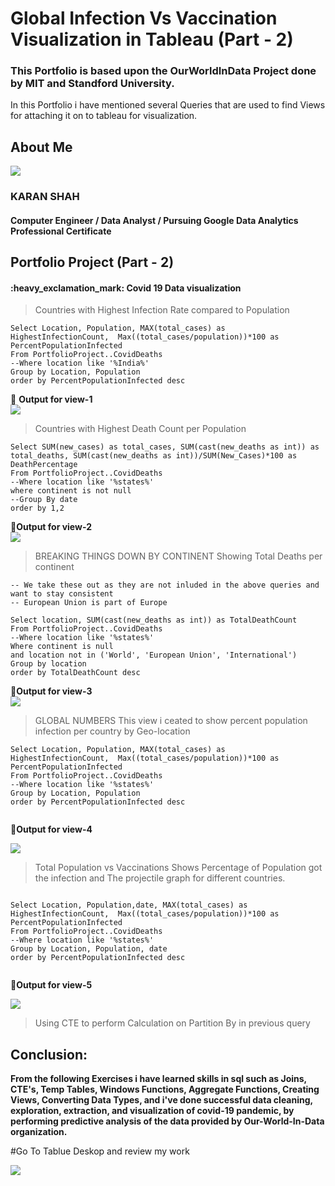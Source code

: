 # Global Infection Vs Vaccination Visualization in Tableau (Part - 2)
<h3>This Portfolio is based upon the OurWorldInData Project done by MIT and Standford University.
</h3>

<p>In this Portfolio i have mentioned several Queries that are used to find Views for attaching it on to tableau for visualization.</p>
 

<!---->        

<!--<a href="" ><img src=""> </a>-->
 
</a>

<h2> About Me</h2>
<div>
<a href="https://media-exp3.licdn.com/dms/image/D5635AQGENREQtSOVvA/profile-framedphoto-shrink_100_100/0/1624892028859?e=1626242400&v=beta&t=Vg9jbuG3OgWuTiinlR3A6Pdcpfw1iBu_MgY2_MlgNNE"><img src="https://media-exp3.licdn.com/dms/image/D5635AQGENREQtSOVvA/profile-framedphoto-shrink_100_100/0/1624892028859?e=1626242400&v=beta&t=Vg9jbuG3OgWuTiinlR3A6Pdcpfw1iBu_MgY2_MlgNNE"></a>
</div>
<h3>
            KARAN SHAH
</h3>
<h4>
            Computer Engineer / Data Analyst / Pursuing Google Data Analytics Professional Certificate
</h4>
<h2> Portfolio Project (Part - 2)</h2>


<h4>:heavy_exclamation_mark: Covid 19 Data visualization</h4>


><!--Skills used: Joins, CTE's, Temp Tables, Windows Functions, Aggregate Functions, Creating Views, Converting Data Types -->

>Countries with Highest Infection Rate compared to Population
```
Select Location, Population, MAX(total_cases) as HighestInfectionCount,  Max((total_cases/population))*100 as PercentPopulationInfected
From PortfolioProject..CovidDeaths
--Where location like '%India%'
Group by Location, Population
order by PercentPopulationInfected desc
```


🌌 **Output  for view-1**<br>
<a This image is of finding the total population affected by Covid-19 Infection href=""><img src="https://bn1305files.storage.live.com/y4mwr5YbLVW5qEqGcSZ3lOpUbgvqmXj5qvdztvI5qgueLNHdnUQ3XHnaY8fP7BmWLQuHZSrPUIozSrDj0zdu0SnsQap1I2yZY5g4-_iwsvkhJybeW04fJLyi2wPbKo48MVZC3dhRgBy3sXP4KVEkP2OXZLbY024qYOCrUBo8Rb9SQy3Md9cVeNabuzEh5hVfPH8?width=1864&height=1080&cropmode=none"> </a>

>Countries with Highest Death Count per Population

```
Select SUM(new_cases) as total_cases, SUM(cast(new_deaths as int)) as total_deaths, SUM(cast(new_deaths as int))/SUM(New_Cases)*100 as DeathPercentage
From PortfolioProject..CovidDeaths
--Where location like '%states%'
where continent is not null 
--Group By date
order by 1,2

```
 🌌**Output  for view-2**<br>
<img src="https://bn1305files.storage.live.com/y4m_OnoC7Ahsd7YaW3hj2b01xKZtFRZbvcs1RAI9ufqjGjx-xBeGo3kGgss9ufradp3T1-1HQKAKJMd2X8BBjzFDUifGjL4gLp_T94bo22nRyxNDaDwNhPOs8I4OYYJ8mOnm_XxpPYrFWHhh6QDjmezbUjcvEo86epInCT6_PGyb29o_PcSCa2_zw_qagDwoKXY?width=1925&height=1079&cropmode=none"></a>     

>BREAKING THINGS DOWN BY CONTINENT
>Showing Total Deaths per continent
```
-- We take these out as they are not inluded in the above queries and want to stay consistent
-- European Union is part of Europe

Select location, SUM(cast(new_deaths as int)) as TotalDeathCount
From PortfolioProject..CovidDeaths
--Where location like '%states%'
Where continent is null 
and location not in ('World', 'European Union', 'International')
Group by location
order by TotalDeathCount desc

```
 🌌**Output  for view-3**<br>
<a href="" ><img src="https://bn1305files.storage.live.com/y4mu1tGfb3OtKcqLc5b6lVSDPFsARFZJhpIEHv3wds_XGBX3mLE54lp-txIBP6i6OEuJIUcv_mHfaHWrxoA-cmcpiLlnPIZYKoNoIcGOGb9KuFFQ8VbFx57R-G-9vvF_C99NTvH5EccPHlWNogd8gcw3y6Zwatzt19x7gRWhordi3rT7vIHXp6-M9X_jDe1gbtt?width=1929&height=1080&cropmode=none"> </a>
>GLOBAL NUMBERS
>This view i ceated to show percent population infection per country by Geo-location
```
Select Location, Population, MAX(total_cases) as HighestInfectionCount,  Max((total_cases/population))*100 as PercentPopulationInfected
From PortfolioProject..CovidDeaths
--Where location like '%states%'
Group by Location, Population
order by PercentPopulationInfected desc


```
 🌌**Output  for view-4**<br>
 
 
<a href="" ><img src="https://bn1305files.storage.live.com/y4mwBGVLPa88LMfEK0bw2iXx9KIHYDKucKiDZ6sgrQ_qrzvt1Lm8C-RwNzO-9hx_yaM2Y7McGwn3On_vgv2LhHJ6Xqn6BaeUYHhMa5pNmNFrtn9gTRoQM8ecbbWPSUxIoS9HfN72kPt0YVc0HLITZK3ri4ZkwjCmt19p3KbvQ0c76ZdBKk7P1ouRePDby_7mtTY?width=1928&height=1080&cropmode=none"> </a>
>Total Population vs Vaccinations
>Shows Percentage of Population got the infection and The projectile graph for different countries.
```

Select Location, Population,date, MAX(total_cases) as HighestInfectionCount,  Max((total_cases/population))*100 as PercentPopulationInfected
From PortfolioProject..CovidDeaths
--Where location like '%states%'
Group by Location, Population, date
order by PercentPopulationInfected desc


```
 🌌**Output  for view-5**<br>
 
<a href="" ><img src="https://bn1305files.storage.live.com/y4me1k3MMQYG4MPpOfKdFiL8CJh8_ki-heOxErVu_GSw3rOle4ps5fs8Ra4KangoDCMQ3pL-BVMRBJTRPJ_Zkb-GYjUranKBZd1phByMrt8Lkg6FWeyd2eXoVR8icJKpLOW52pB7HfVW86_ACJQsGGborCSv9f7ZjpTd-EisKYt6zNmK6wGQ56Eq_1ClkCvuyy6?width=1925&height=1079&cropmode=none"> </a>
>Using CTE to perform Calculation on Partition By in previous query

<!--\-->

<h2> Conclusion:</h2> 

__From the following Exercises i have learned skills in sql such as Joins, CTE's, Temp Tables, Windows Functions, Aggregate Functions, Creating Views, Converting Data Types,
and i've done successful data cleaning, exploration, extraction, and visualization of covid-19 pandemic, by performing predictive analysis of the data provided by Our-World-In-Data organization.__

#Go To Tablue Deskop and review my work 
					   
<a href="https://prod-apnortheast-a.online.tableau.com/t/tableauprofessinals/views/CovidDashboardWorkbook/Dashboard1/kshah.pro@gmail.com/77a7c19a-a213-449d-a1b0-ec3b331970fc?:display_count=n&:showVizHome=n&:origin=viz_share_link"><img src="https://bn1305files.storage.live.com/y4mEoYRgATab49RvcnKBBXbH4JJhTS2mcbZo6BIw5ISHJNkuVbgt5dXCbnd4lLcFru5miS4E2Z-2zmc_CBNuccwyEGcPdfocYir781NIKhSBCrX0F7jWrSZnK-2jhnvSM3TbQk4qlEawKNrFY5_p3e2U5k0C4rk_8crFJA1Lo6cZjeN9CLEbPi7rihcsdH0EENr?width=1936&height=1079&cropmode=none"></a>


